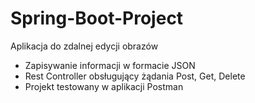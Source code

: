 # Spring-Boot-Project
Aplikacja do zdalnej edycji obrazów
- Zapisywanie informacji w formacie JSON
- Rest Controller obsługujący żądania Post, Get, Delete
- Projekt testowany w aplikacji Postman

